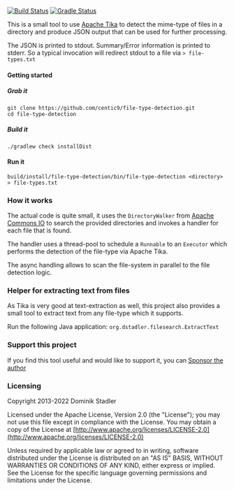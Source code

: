 [![Build Status](https://travis-ci.org/centic9/file-type-detection.svg)](https://travis-ci.org/centic9/file-type-detection) [![Gradle Status](https://gradleupdate.appspot.com/centic9/file-type-detection/status.svg?branch=master)](https://gradleupdate.appspot.com/centic9/file-type-detection/status)

This is a small tool to use [Apache Tika](http://tika.apache.org) to detect the mime-type of files in a
directory and produce JSON output that can be used for further processing.

The JSON is printed to stdout. Summary/Error information is printed to stderr.
So a typical invocation will redirect stdout to a file via `> file-types.txt`

#### Getting started

##### Grab it

    git clone https://github.com/centic9/file-type-detection.git
    cd file-type-detection

##### Build it

    ./gradlew check installDist

#### Run it

    build/install/file-type-detection/bin/file-type-detection <directory> > file-types.txt

### How it works

The actual code is quite small, it uses the `DirectoryWalker` from 
[Apache Commons IO](/https://commons.apache.org/proper/commons-io/) to
search the provided directories and invokes a handler for each file that is found.

The handler uses a thread-pool to schedule a `Runnable` to an `Executor` which performs the
detection of the file-type via Apache Tika. 

The async handling allows to scan the file-system in
parallel to the file detection logic.

### Helper for extracting text from files

As Tika is very good at text-extraction as well, this project also provides a small 
tool to extract text from any file-type which it supports.

Run the following Java application: `org.dstadler.filesearch.ExtractText`

### Support this project

If you find this tool useful and would like to support it, you can [Sponsor the author](https://github.com/sponsors/centic9)

### Licensing

   Copyright 2013-2022 Dominik Stadler

   Licensed under the Apache License, Version 2.0 (the "License");
   you may not use this file except in compliance with the License.
   You may obtain a copy of the License at [http://www.apache.org/licenses/LICENSE-2.0](http://www.apache.org/licenses/LICENSE-2.0)

   Unless required by applicable law or agreed to in writing, software
   distributed under the License is distributed on an "AS IS" BASIS,
   WITHOUT WARRANTIES OR CONDITIONS OF ANY KIND, either express or implied.
   See the License for the specific language governing permissions and
   limitations under the License.
